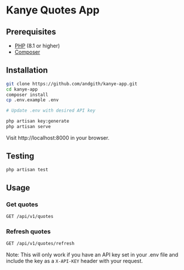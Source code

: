# Kanye Quotes App

## Prerequisites

- [PHP](https://www.php.net/) (8.1 or higher)
- [Composer](https://getcomposer.org/)

## Installation

```bash
git clone https://github.com/andgith/kanye-app.git
cd kanye-app
composer install
cp .env.example .env

# Update .env with desired API key

php artisan key:generate
php artisan serve
```
Visit http://localhost:8000 in your browser.

## Testing
    
```bash
php artisan test
```

## Usage

### Get quotes
```bash
GET /api/v1/quotes
```

### Refresh quotes
```bash
GET /api/v1/quotes/refresh
```

Note: This will only work if you have an API key set in your .env file and include the key as a `X-API-KEY` header with your request.
